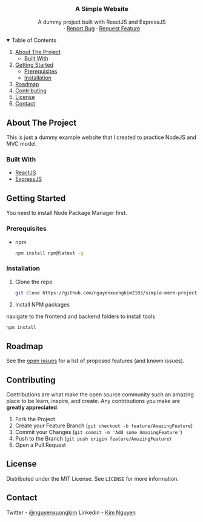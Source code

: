 <br />
<p align="center">
  <h3 align="center">A Simple Website</h3>

  <p align="center">
    A dummy project built with ReactJS and ExpressJS
    <br />
    ·
    <a href="https://github.com/nguyenxuongkim2103/simple-mern-project/issues">Report Bug</a>
    ·
    <a href="https://github.com/nguyenxuongkim2103/simple-mern-project/issues">Request Feature</a>
  </p>
</p>



<!-- TABLE OF CONTENTS -->
<details open="open">
  <summary>Table of Contents</summary>
  <ol>
    <li>
      <a href="#about-the-project">About The Project</a>
      <ul>
        <li><a href="#built-with">Built With</a></li>
      </ul>
    </li>
    <li>
      <a href="#getting-started">Getting Started</a>
      <ul>
        <li><a href="#prerequisites">Prerequisites</a></li>
        <li><a href="#installation">Installation</a></li>
      </ul>
    </li>
    <li><a href="#roadmap">Roadmap</a></li>
    <li><a href="#contributing">Contributing</a></li>
    <li><a href="#license">License</a></li>
    <li><a href="#contact">Contact</a></li>
  </ol>
</details>



<!-- ABOUT THE PROJECT -->
## About The Project

This is just a dummy example website that I created to practice NodeJS and MVC model.

### Built With


* [ReactJS](https://reactjs.org/)
* [ExpressJS](https://expressjs.com/)



<!-- GETTING STARTED -->
## Getting Started

You need to install Node Package Manager first.

### Prerequisites


* npm
  ```sh
  npm install npm@latest -g
  ```

### Installation

1. Clone the repo
   ```sh
   git clone https://github.com/nguyenxuongkim2103/simple-mern-project
   ```
2. Install NPM packages

navigate to the frontend and backend folders to install tools
   ```sh
   npm install
   ```

<!-- ROADMAP -->
## Roadmap

See the [open issues](https://github.com/nguyenxuongkim2103/simple-mern-project/issues) for a list of proposed features (and known issues).



<!-- CONTRIBUTING -->
## Contributing

Contributions are what make the open source community such an amazing place to be learn, inspire, and create. Any contributions you make are **greatly appreciated**.

1. Fork the Project
2. Create your Feature Branch (`git checkout -b feature/AmazingFeature`)
3. Commit your Changes (`git commit -m 'Add some AmazingFeature'`)
4. Push to the Branch (`git push origin feature/AmazingFeature`)
5. Open a Pull Request



<!-- LICENSE -->
## License

Distributed under the MIT License. See `LICENSE` for more information.



<!-- CONTACT -->
## Contact

Twitter - [@nguyenxuongkim](https://twitter.com/nguyenxuongkim)
Linkedin - [Kim Nguyen](https://www.linkedin.com/in/kim-nguyen-xuong/)
